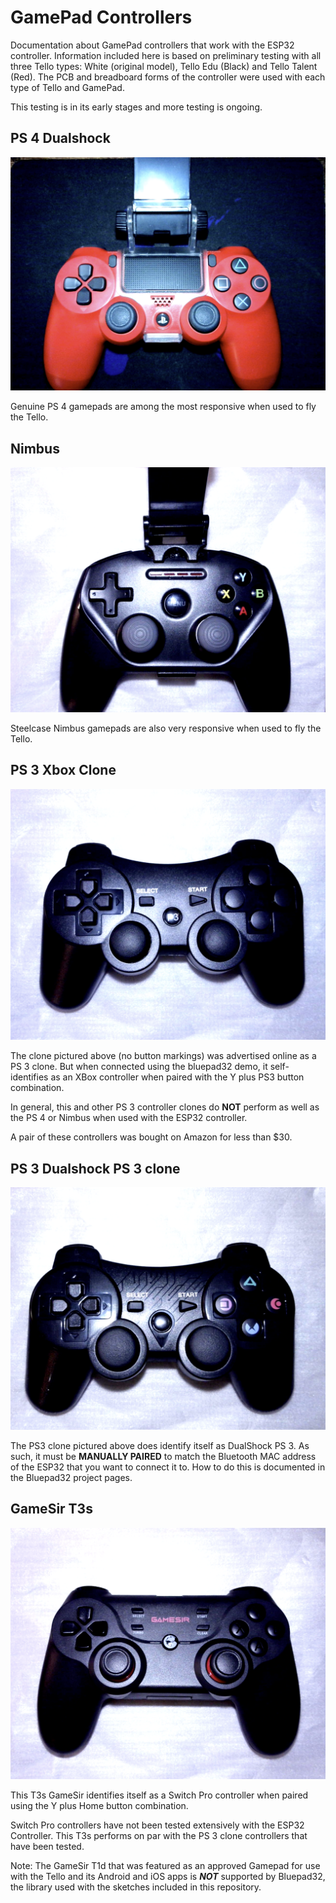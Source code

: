 # GamePad Controllers

Documentation about GamePad controllers that work with the ESP32 controller. Information included here is based on preliminary testing with all three Tello types: White (original model), Tello Edu (Black) and Tello Talent (Red). The PCB and breadboard forms of the controller were used with each type of Tello and GamePad. 

This testing is in its early stages and more testing is ongoing.

## PS 4 Dualshock

![PS4](images/PS4Red.png)

Genuine PS 4 gamepads are among the most responsive when used to fly the Tello.

## Nimbus

![Nimbus](images/Nimbus.png)

Steelcase Nimbus gamepads are also very responsive when used to fly the Tello.

## PS 3 Xbox Clone

![PS3 XBox](images/PS3_Xbox.png)

The clone pictured above (no button markings) was advertised online as a PS 3 clone. But when connected using the bluepad32 demo, it self-identifies as an XBox controller when paired with the Y plus PS3 button combination.

In general, this and other PS 3 controller clones do **NOT** perform as well as the PS 4 or Nimbus when used with the ESP32 controller.

A pair of these controllers was bought on Amazon for less than $30.

## PS 3 Dualshock PS 3 clone

![PS3 Clone](images/PS3_Clone.png)

The PS3 clone pictured above does identify itself as DualShock PS 3. As such, it must be **MANUALLY PAIRED** to match the Bluetooth MAC address of the ESP32 that you want to connect it to. How to do this is documented in the Bluepad32 project pages.

## GameSir T3s

![GameSir T3s](images/GameSir%20T3s.png)

This T3s GameSir identifies itself as a Switch Pro controller when paired using the Y plus Home button combination.

Switch Pro controllers have not been tested extensively with the ESP32 Controller. This T3s performs on par with the PS 3 clone controllers that have been tested.

Note: The GameSir T1d that was featured as an approved Gamepad for use with the Tello and its Android and iOS apps is ***NOT*** supported by Bluepad32, the library used with the sketches included in this repository.
